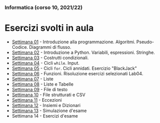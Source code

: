 ### Informatica (corso 10, 2021/22)
# Esercizi svolti in aula

- [Settimana 01](./Settimana01) - Introduzione alla programmazione. Algoritmi. Pseudo-Codice. Diagrammi di flusso.
- [Settimana 02](./Settimana02) - Introduzione a Python. Variabili, espressioni. Stringhe.
- [Settimana 03](./Settimana03) - Costrutti condizionali.
- [Settimana 04](./Settimana04) - Cicli `while`. Input.
- [Settimana 05](./Settimana05) - Cicli `for`. Cicli annidati. Esercizio "BlackJack"
- [Settimana 06](./Settimana06) - Funzioni. Risoluzione esercizi selezionati Lab04.
- [Settimana 07](./Settimana07) - Liste
- [Settimana 08](./Settimana08) - Liste e Tabelle
- [Settimana 09](./Settimana09) - File di testo
- [Settimana 10](./Settimana10) - File strutturati e CSV
- [Settimana 11](./Settimana11) - Eccezioni
- [Settimana 12](./Settimana12) - Insiemi e Dizionari
- [Settimana 13](./Settimana13) - Simulazione d'esame
- Settimana 14 - Esercizi d'esame
